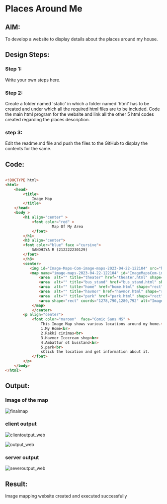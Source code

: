 # Places Around Me
## AIM:
To develop a website to display details about the places around my house.

## Design Steps:

### Step 1:
Write your own steps here.
### Step 2:
Create a folder named 'static' in which a folder named 'html' has to be created and under which all the required html files are to be included. Code the main html program for the website and link all the other 5 html codes created regarding the places description.
### step 3:
Edit the readme.md file and push the files to the GitHub to display the contents for the same.

## Code:
```html

<!DOCTYPE html>
<html>
    <head>
        <title>
            Image Map
        </title>
    </head>
    <body >
        <h1 align="center" >
            <font color="red" >
                     Map Of My Area
            </font>   
        </h1>
        <h3 align="center">
        <font color="blue" face ="cursive">
            SANDHIYA R (212222230129)
        </font>  
        </h3>
        <center>
           <img id="Image-Maps-Com-image-maps-2023-04-22-122104" src="https://app.image-maps.com/m/private/0/a66l898b41los0lmqv557fvju4_finalmap.jpg" border="0" width="1280" height="792" orgWidth="1280" orgHeight="792" usemap="#image-maps-2023-04-22-122104" alt="" />
           <map name="image-maps-2023-04-22-122104" id="ImageMapsCom-image-maps-2023-04-22-122104">
               <area  alt="" title="theater" href="theater.html" shape="rect" coords="254,119,304,169" style="outline:none;" target="_self"     />
               <area  alt="" title="bus_stand" href="bus_stand.html" shape="rect" coords="552,522,602,572" style="outline:none;" target="_self"     />
               <area  alt="" title="home" href="home.html" shape="rect" coords="768,741.0000152587891,818,791.0000152587891" style="outline:none;" target="_self" />
               <area  alt="" title="havmor" href="havmor.html" shape="rect" coords="504,595,554,645" style="outline:none;" target="_self"     />
               <area  alt="" title="park" href="park.html" shape="rect" coords="516,281,566,331" style="outline:none;" target="_self"     />
               <area shape="rect" coords="1278,790,1280,792" alt="Image Map" style="outline:none;" title="Image Map" href="https://www.image-maps.com/" />
            </map>
            </center>
        <p align="center">
            <font color="maroon"  face="Comic Sans MS" >
                This Image Map shows various locations around my home.<br>
                1.My Home<br>
                2.Rakki cinimas<br>
                3.Havmor Icecream shop<br>
                4.Ambattur ot busstand<br>
                5.park<br>
                sClick the location and get information about it.
            </font>
        </p>
    </body>
</html>
```


## Output:

### Image of the map
![finalmap](https://user-images.githubusercontent.com/113497571/233798491-08ee70fe-25cd-4ea1-a565-d92af9c121ad.jpg)

### client output

![clientoutput_web](https://user-images.githubusercontent.com/113497571/233798502-f1ad552b-bf20-4709-8ea8-a4028517f99d.png)



![output_web](https://user-images.githubusercontent.com/113497571/233798449-e05a5fb2-d77b-42e4-a6ed-bf312463a834.png)




### server output

![severoutput_web](https://user-images.githubusercontent.com/113497571/233798521-a70207cd-6692-4ccc-ab33-3fbf49110b88.png)



## Result:
Image mapping website created and executed successfully

